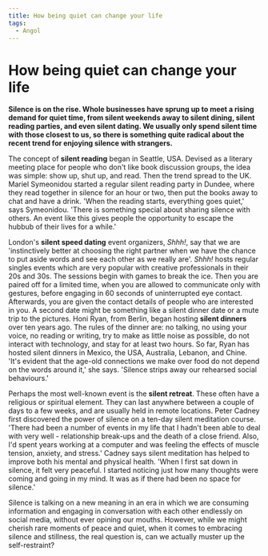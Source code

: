 ```yaml
---
title: How being quiet can change your life
tags:
  - Angol
---
```


# How being quiet can change your life

**Silence is on the rise. Whole businesses have sprung up to meet a rising demand for quiet time, from silent weekends away to silent dining, silent reading parties, and even silent dating. We usually only spend silent time with those closest to us, so there is something quite radical about the recent trend for enjoying silence with strangers.**

The concept of **silent reading** began in Seattle, USA. Devised as a literary meeting place for people who don't like book discussion groups, the idea was simple: show up, shut up, and read. Then the trend spread to the UK. Mariel Symeonidou started a regular silent reading party in Dundee, where they read together in silence for an hour or two, then put the books away to chat and have a drink. 'When the reading starts, everything goes quiet,' says Symeonidou. 'There is something special about sharing silence with others. An event like this gives people the opportunity to escape the hubbub of their lives for a while.'

London's **silent speed dating** event organizers, _Shhh!_, say that we are 'instinctively better at choosing the right partner when we have the chance to put aside words and see each other as we really are'. _Shhh!_ hosts regular singles events which are very popular with creative professionals in their 20s and 30s. The sessions begin with games to break the ice. Then you are paired off for a limited time, when you are allowed to communicate only with gestures, before engaging in 60 seconds of uninterrupted eye contact. Afterwards, you are given the contact details of people who are interested in you. A second date might be something like a silent dinner date or a mute trip to the pictures.
Honi Ryan, from Berlin, began hosting **silent dinners** over ten years ago. The rules of the dinner are: no talking, no using your voice, no reading or writing, try to make as little noise as possible, do not interact with technology, and stay for at least two hours. So far, Ryan has hosted silent dinners in Mexico, the USA, Australia, Lebanon, and Chine. 'It's evident that the age-old connections we make over food do not depend on the words around it,' she says. 'Silence strips away our rehearsed social behaviours.'

Perhaps the most well-known event is the **silent retreat**. These often have a religious or spiritual element. They can last anywhere between a couple of days to a few weeks, and are usually held in remote locations. Peter Cadney first discovered the power of silence on a ten-day silent meditation course. 'There had been a number of events in my life that I hadn't been able to deal with very well - relationship break-ups and the death of a close friend. Also, I'd spent years working at a computer and was feeling the effects of muscle tension, anxiety, and stress.' Cadney says silent meditation has helped to improve both his mental and physical health. 'When I first sat down in silence, it felt very peaceful. I started noticing just how many thoughts were coming and going in my mind. It was as if there had been no space for silence.'

Silence is talking on a new meaning in an era in which we are consuming information and engaging in conversation with each other endlessly on social media, without ever opining our mouths. However, while we might cherish rare moments of peace and quiet, when it comes to embracing silence and stillness, the real question is, can we actually muster up the self-restraint?